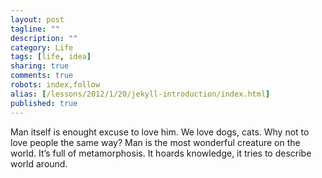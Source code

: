 ```yaml
---
layout: post
tagline: ""
description: ""
category: Life
tags: [life, idea]
sharing: true
comments: true
robots: index,follow
alias: [/lessons/2012/1/20/jekyll-introduction/index.html]
published: true
---
```


Man itself is enought excuse to love him. 
We love dogs, cats. Why not to love people the same way? Man is the most wonderful creature on the world. It’s full of metamorphosis. It hoards knowledge, it tries to describe world around.